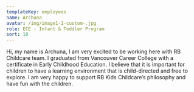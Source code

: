 ```yaml
---
templateKey: employees
name: Archuna
avatar: /img/image1-1-custom-.jpg
role: ECE - Infant & Toddler Program
sort: 10
---
```

Hi, my name is Archuna, I am very excited to be working here with RB Childcare team. I graduated from Vancouver Career College with a certificate in Early Childhood Education. I believe that it is important for children to have a learning environment that is child-directed and free to explore. I am very happy to support RB Kids Childcare’s philosophy and have fun with the children.
